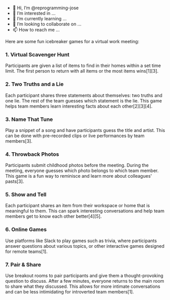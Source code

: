 - 👋 Hi, I’m @reprogramming-jose
- 👀 I’m interested in ...
- 🌱 I’m currently learning ...
- 💞️ I’m looking to collaborate on ...
- 📫 How to reach me ...


<!---
reprogramming-jose/reprogramming-jose is a ✨ special ✨ repository because its `README.md` (this file) appears on your GitHub profile.
You can click the Preview link to take a look at your changes.
--->
Here are some fun icebreaker games for a virtual work meeting:

### 1. Virtual Scavenger Hunt
Participants are given a list of items to find in their homes within a set time limit. The first person to return with all items or the most items wins[1][3].

### 2. Two Truths and a Lie
Each participant shares three statements about themselves: two truths and one lie. The rest of the team guesses which statement is the lie. This game helps team members learn interesting facts about each other[2][3][4].

### 3. Name That Tune
Play a snippet of a song and have participants guess the title and artist. This can be done with pre-recorded clips or live performances by team members[3].

### 4. Throwback Photos
Participants submit childhood photos before the meeting. During the meeting, everyone guesses which photo belongs to which team member. This game is a fun way to reminisce and learn more about colleagues' pasts[3].

### 5. Show and Tell
Each participant shares an item from their workspace or home that is meaningful to them. This can spark interesting conversations and help team members get to know each other better[4][5].

### 6. Online Games
Use platforms like Slack to play games such as trivia, where participants answer questions about various topics, or other interactive games designed for remote teams[1].

### 7. Pair & Share
Use breakout rooms to pair participants and give them a thought-provoking question to discuss. After a few minutes, everyone returns to the main room to share what they discussed. This allows for more intimate conversations and can be less intimidating for introverted team members[1].
